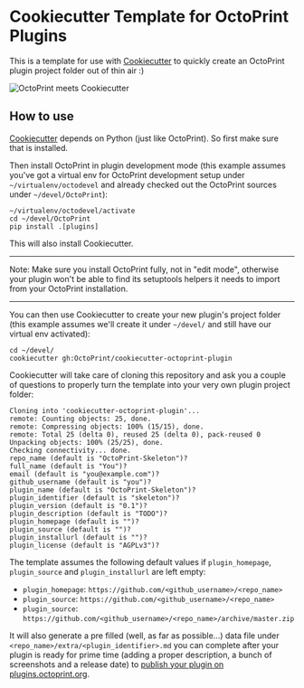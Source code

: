 # Cookiecutter Template for OctoPrint Plugins

This is a template for use with [Cookiecutter](https://github.com/audreyr/cookiecutter) to quickly create an OctoPrint 
plugin project folder out of thin air :)

![OctoPrint meets Cookiecutter](https://raw.githubusercontent.com/OctoPrint/cookiecutter-octoprint-plugin/master/assets/octoprint-cookiecutter.png)

## How to use

[Cookiecutter](https://github.com/audreyr/cookiecutter) depends on Python (just like OctoPrint). So first make sure
that is installed.

Then install OctoPrint in plugin development mode (this example assumes you've got a virtual env for OctoPrint development
setup under `~/virtualenv/octodevel` and already checked out the OctoPrint sources under `~/devel/OctoPrint`):

    ~/virtualenv/octodevel/activate
    cd ~/devel/OctoPrint
    pip install .[plugins]

This will also install Cookiecutter.

----

Note: Make sure you install OctoPrint fully, not in "edit mode", otherwise your plugin won't be able to find its 
setuptools helpers it needs to import from your OctoPrint installation.

----

You can then use Cookiecutter to create your new plugin's project folder (this example assumes we'll create it under 
`~/devel/` and still have our virtual env activated):

    cd ~/devel/
    cookiecutter gh:OctoPrint/cookiecutter-octoprint-plugin

Cookiecutter will take care of cloning this repository and ask you a couple of questions to properly turn the template
into your very own plugin project folder:

    Cloning into 'cookiecutter-octoprint-plugin'...
    remote: Counting objects: 25, done.
    remote: Compressing objects: 100% (15/15), done.
    remote: Total 25 (delta 0), reused 25 (delta 0), pack-reused 0
    Unpacking objects: 100% (25/25), done.
    Checking connectivity... done.
    repo_name (default is "OctoPrint-Skeleton")?
    full_name (default is "You")?
    email (default is "you@example.com")?
    github_username (default is "you")?
    plugin_name (default is "OctoPrint-Skeleton")?
    plugin_identifier (default is "skeleton")?
    plugin_version (default is "0.1")?
    plugin_description (default is "TODO")?
    plugin_homepage (default is "")?
    plugin_source (default is "")?
    plugin_installurl (default is "")?
    plugin_license (default is "AGPLv3")?

The template assumes the following default values if `plugin_homepage`, `plugin_source` and `plugin_installurl` are
left empty:

  * `plugin_homepage`: `https://github.com/<github_username>/<repo_name>`
  * `plugin_source`: `https://github.com/<github_username>/<repo_name>`
  * `plugin_source`: `https://github.com/<github_username>/<repo_name>/archive/master.zip`

It will also generate a pre filled (well, as far as possible...) data file under `<repo_name>/extra/<plugin_identifier>.md`
you can complete after your plugin is ready for prime time (adding a proper description, a bunch of screenshots and
a release date) to [publish your plugin on plugins.octoprint.org](http://plugins.octoprint.org/help/registering/).